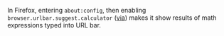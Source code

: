 In Firefox, entering `about:config`, then enabling `browser.urlbar.suggest.calculator`
([via](https://lobste.rs/s/b5tqmm/hidden_features_firefox_2020#c_wkvsfo))
makes it show results of math expressions typed into URL bar.
